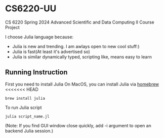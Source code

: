 # CS6220-UU
CS 6220 Spring 2024 Advanced Scientific and Data Computing II Course Project

I choose Julia language because:
- Julia is new and trending. I am awlays open to new cool stuff:)
- Julia is fast(At least it's advertised so)
- Julia is similar dynamically typed, scripting like, means easy to learn

## Running Instruction
First you need to install Julia
On MacOS, you can install Julia via [homebrew](https://brew.sh/)
<<<<<<< HEAD
```shell
brew install julia
```
To run Julia script
```shell
julia script_name.jl
```
(Note: If you find GUI window close quickly, add -i argument to open an backend Julia session.)
